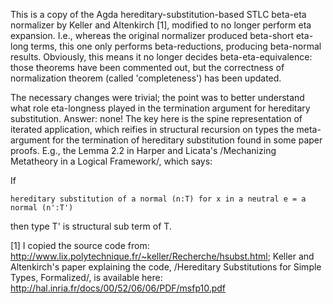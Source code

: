 This is a copy of the Agda hereditary-substitution-based STLC beta-eta
normalizer by Keller and Altenkirch [1], modified to no longer perform
eta expansion.  I.e., whereas the original normalizer produced
beta-short eta-long terms, this one only performs beta-reductions,
producing beta-normal results.  Obviously, this means it no longer
decides beta-eta-equivalence: those theorems have been commented out,
but the correctness of normalization theorem (called 'completeness')
has been updated.

The necessary changes were trivial; the point was to better understand
what role eta-longness played in the termination argument for
hereditary substitution. Answer: none!  The key here is the spine
representation of iterated application, which reifies in structural
recursion on types the meta-argument for the termination of hereditary
substitution found in some paper proofs.  E.g., the Lemma 2.2 in
Harper and Licata's /Mechanizing Metatheory in a Logical Framework/,
which says:

  If

    hereditary substitution of a normal (n:T) for x in a neutral e = a normal (n':T')

  then type T' is structural sub term of T.

[1] I copied the source code from:
http://www.lix.polytechnique.fr/~keller/Recherche/hsubst.html; Keller
and Altenkirch's paper explaining the code, /Hereditary Substitutions
for Simple Types, Formalized/, is available here:
http://hal.inria.fr/docs/00/52/06/06/PDF/msfp10.pdf
